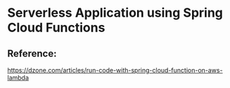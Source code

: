 # Serverless Application using Spring Cloud Functions


## Reference:

https://dzone.com/articles/run-code-with-spring-cloud-function-on-aws-lambda
